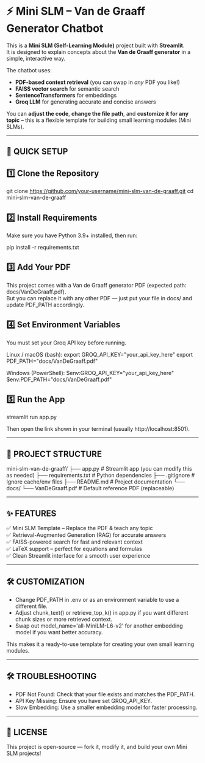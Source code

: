 # ⚡ Mini SLM – Van de Graaff Generator Chatbot  

This is a **Mini SLM (Self-Learning Module)** project built with **Streamlit**.  
It is designed to explain concepts about the **Van de Graaff generator** in a simple, interactive way.  

The chatbot uses:  
- **PDF-based context retrieval** (you can swap in *any* PDF you like!)  
- **FAISS vector search** for semantic search  
- **SentenceTransformers** for embeddings  
- **Groq LLM** for generating accurate and concise answers  

You can **adjust the code**, **change the file path**, and **customize it for any topic** – this is a flexible template for building small learning modules (Mini SLMs).  

------------------------------------------------------------
🚀 QUICK SETUP  
------------------------------------------------------------

1️⃣ Clone the Repository  
-----------------------
git clone https://github.com/your-username/mini-slm-van-de-graaff.git
cd mini-slm-van-de-graaff

2️⃣ Install Requirements  
------------------------
Make sure you have Python 3.9+ installed, then run:

pip install -r requirements.txt

3️⃣ Add Your PDF  
----------------
This project comes with a Van de Graaff generator PDF (expected path: docs/VanDeGraaff.pdf).  
But you can replace it with any other PDF — just put your file in docs/ and update PDF_PATH accordingly.

4️⃣ Set Environment Variables  
-----------------------------
You must set your Groq API key before running.

Linux / macOS (bash):
export GROQ_API_KEY="your_api_key_here"
export PDF_PATH="docs/VanDeGraaff.pdf"

Windows (PowerShell):
$env:GROQ_API_KEY="your_api_key_here"
$env:PDF_PATH="docs/VanDeGraaff.pdf"

5️⃣ Run the App  
---------------
streamlit run app.py

Then open the link shown in your terminal (usually http://localhost:8501).

------------------------------------------------------------
📂 PROJECT STRUCTURE  
------------------------------------------------------------

mini-slm-van-de-graaff/
├── app.py              # Streamlit app (you can modify this as needed)
├── requirements.txt    # Python dependencies
├── .gitignore          # Ignore cache/env files
├── README.md           # Project documentation
└── docs/
    └── VanDeGraaff.pdf # Default reference PDF (replaceable)

------------------------------------------------------------
✨ FEATURES  
------------------------------------------------------------

✅ Mini SLM Template – Replace the PDF & teach any topic  
✅ Retrieval-Augmented Generation (RAG) for accurate answers  
✅ FAISS-powered search for fast and relevant context  
✅ LaTeX support – perfect for equations and formulas  
✅ Clean Streamlit interface for a smooth user experience  

------------------------------------------------------------
🛠️ CUSTOMIZATION  
------------------------------------------------------------

- Change PDF_PATH in .env or as an environment variable to use a different file.  
- Adjust chunk_text() or retrieve_top_k() in app.py if you want different chunk sizes or more retrieved context.  
- Swap out model_name='all-MiniLM-L6-v2' for another embedding model if you want better accuracy.  

This makes it a ready-to-use template for creating your own small learning modules.  

------------------------------------------------------------
🛠️ TROUBLESHOOTING  
------------------------------------------------------------

- PDF Not Found: Check that your file exists and matches the PDF_PATH.  
- API Key Missing: Ensure you have set GROQ_API_KEY.  
- Slow Embedding: Use a smaller embedding model for faster processing.  

------------------------------------------------------------
📜 LICENSE  
------------------------------------------------------------

This project is open-source — fork it, modify it, and build your own Mini SLM projects!
